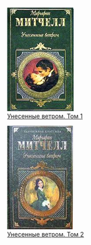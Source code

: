 ![](Унесенные%20ветром.%20Том%201.jpg)  
[Унесенные ветром. Том 1](Унесенные%20ветром.%20Том%201.md)

![](Унесенные%20ветром.%20Том%202.jpg)  
[Унесенные ветром. Том 2](Унесенные%20ветром.%20Том%202.md)
